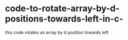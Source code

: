 # code-to-rotate-array-by-d-positions-towards-left-in-c-
this code rotates an  array by d position towards left 

